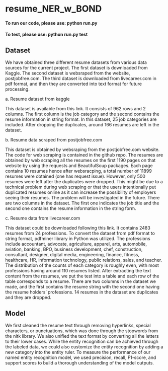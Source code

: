# resume_NER_w_BOND
#### To run our code, please use: python run.py
#### To test, please use: python run.py test

## Dataset
We have obtained three different resume datasets from various data sources for the current project. The first dataset is downloaded from Kaggle. The second dataset is websraped from the website, postjobfree.com. The third dataset is downloaded from livecareer.com in pdf format, and then they are converted into text format for future processing.

a. Resume dataset from kaggle
	
  This dataset is available from this link. It consists of 962 rows and 2 columns. The first column is the job category and the second contains the resume information in string format. In this dataset, 25 job categories are included. After dropping the duplicates,  around 166 resumes are left in the dataset.

b. Resume data scraped from postjobfree.com
	
  This dataset is obtained by websraping from the postjobfree.com website. The code for web scraping is contained in the github repo. The resumes are obtained by web scraping all the resumes on the first 1190 pages on that website by using the requests and BeautifulSoup packages. Each page contains 10 resumes hence after websracping, a total number of 11899 resumes were obtained (one has request issue). However, only 500 resumes were left after the duplicates were dropped. This might be due to a technical problem during web scraping or that the users intentionally put duplicated resumes online as it can increase the possibility of employers seeing their resumes. The problem will be investigated in the future. There are two columns in the dataset. The first one indicates the job title and the second one contains the resume information in the string form. 

c. Resume data from livecareer.com
	
  This dataset could be downloaded following this link. It contains 2483 resumes from 24 professions. To convert the dataset from pdf format to string format, pdfminer library in Python was utilized. The professions include accountant, advocate, agriculture, apparel, arts, automobile, aviation, banking, BPO, business development, chef, construction, consultant, designer, digital media, engineering, finance, fitness, healthcare, HR, information technology, public relations, sales, and teacher. The distribution of the counts of each category is roughly even, with most professions having around 110 resumes listed. After extracting the text content from the resumes, we put the test into a table and each row of the table corresponds to a resume. There are two columns in the dataset we made, and the first contains the resume string with the second one having the resume holders’ professions. 14 resumes in the dataset are duplicates and they are dropped.
  

## Model

We first cleaned the resume text through removing hyperlinks, special characters, or punctuations, which was done through the stopwords from the nltk library. We also unified the text format by converting all the letters to their lower cases. While the entity recognition can be achieved through the labeled data, we could also customize the entity recognition by adding a new category into the entity ruler. To measure the performance of our named entity recognition model, we used precision, recall, F1-score, and support scores to build a thorough understanding of the model outputs. 
